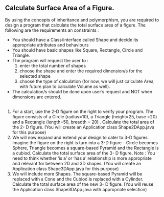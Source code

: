 ## Calculate Surface Area of a Figure.
By using the concepts of inheritance and polymorphism, you are required to design a program that calculate the total surface area of a figure. The following are the requirements an constraints :<br />
- You should have a Class/Interface called Shape and decide its appropriate attributes and behaviours<br />
- You should have basic shapes like Square, Rectangle, Circle and Triangle.<br />
- The program will request the user to :<br />
   1. enter the total number of shapes<br />
   2. choose the shape and enter the required dimension/s for the selected shape<br />
   3. choose the type of calculation (for now, we will just calculate Area, with future plan to calculate Volume as well).<br />
- The calculation/s should be done upon user’s request and NOT when dimensions are entered.<br /><br />

1. For a start, use the 2-D figure on the right to verify your program. The figure consists of a Circle (radius=10), a Triangle (height=25, base =20) and a Rectangle (length=50, breadth = 20) . Calculate the total area of the 2- D figure.
(You will create an Application class Shape2DApp.java for this purpose)<br />
2. We will now expand and extend your design to cater to 3-D figures. Imagine the figure on the right is turn into a 3-D figure – Circle becomes Sphere, Triangle becomes a square-based Pyramid and the Rectangle is a cubiod. Calculate the total surface area of the 3- D figure. Note : You need to think whether ‘is a’ or ‘has a’ relationship is more appropriate and relevant for between 2D and 3D shapes.
(You will create an Application class Shape3DApp.java for this purpose)<br />
3. We will include more Shapes. The square-based Pyramid will be replaced with a Cone and the Cubiod is replaced with a Cylinder. Calculate the total surface area of the new 3- D figure.
(You will reuse the Application class Shape3DApp.java with appropriate selection)

